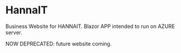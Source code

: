 # HannaIT
Business Website for HANNAIT.
Blazor APP intended to run on AZURE server.

NOW DEPRECATED: future website coming.
